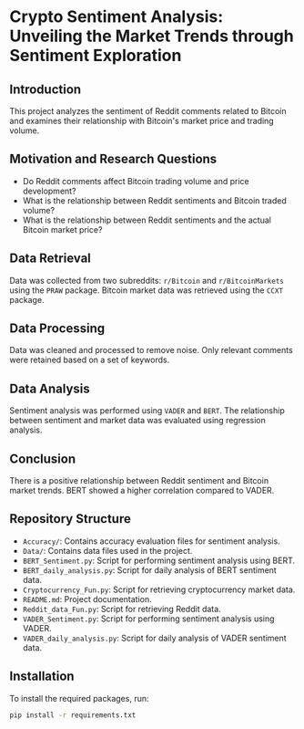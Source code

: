 # Crypto Sentiment Analysis: Unveiling the Market Trends through Sentiment Exploration

## Introduction
This project analyzes the sentiment of Reddit comments related to Bitcoin and examines their relationship with Bitcoin's market price and trading volume.

## Motivation and Research Questions
- Do Reddit comments affect Bitcoin trading volume and price development?
- What is the relationship between Reddit sentiments and Bitcoin traded volume?
- What is the relationship between Reddit sentiments and the actual Bitcoin market price?

## Data Retrieval
Data was collected from two subreddits: `r/Bitcoin` and `r/BitcoinMarkets` using the `PRAW` package. Bitcoin market data was retrieved using the `CCXT` package.

## Data Processing
Data was cleaned and processed to remove noise. Only relevant comments were retained based on a set of keywords.

## Data Analysis
Sentiment analysis was performed using `VADER` and `BERT`. The relationship between sentiment and market data was evaluated using regression analysis.

## Conclusion
There is a positive relationship between Reddit sentiment and Bitcoin market trends. BERT showed a higher correlation compared to VADER.

## Repository Structure
- `Accuracy/`: Contains accuracy evaluation files for sentiment analysis.
- `Data/`: Contains data files used in the project.
- `BERT_Sentiment.py`: Script for performing sentiment analysis using BERT.
- `BERT_daily_analysis.py`: Script for daily analysis of BERT sentiment data.
- `Cryptocurrency_Fun.py`: Script for retrieving cryptocurrency market data.
- `README.md`: Project documentation.
- `Reddit_data_Fun.py`: Script for retrieving Reddit data.
- `VADER_Sentiment.py`: Script for performing sentiment analysis using VADER.
- `VADER_daily_analysis.py`: Script for daily analysis of VADER sentiment data.

## Installation
To install the required packages, run:
```sh
pip install -r requirements.txt
